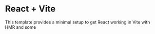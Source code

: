 # React + Vite

This template provides a minimal setup to get React working in Vite with HMR and some
